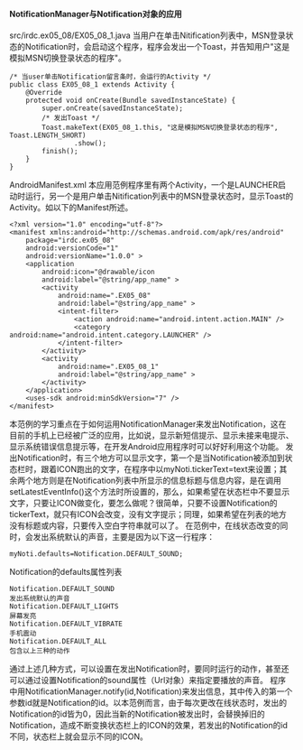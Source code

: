 #### NotificationManager与Notification对象的应用
src/irdc.ex05_08/EX05_08_1.java
当用户在单击Nitification列表中，MSN登录状态的Notification时，会启动这个程序，程序会发出一个Toast，并告知用户"这是模拟MSN切换登录状态的程序"。
```  
/* 当user单击Notification留言条时，会运行的Activity */
public class EX05_08_1 extends Activity {
	@Override
	protected void onCreate(Bundle savedInstanceState) {
		super.onCreate(savedInstanceState);
		/* 发出Toast */
		Toast.makeText(EX05_08_1.this, "这是模拟MSN切换登录状态的程序", Toast.LENGTH_SHORT)
				.show();
		finish();
	}
}
```
AndroidManifest.xml
本应用范例程序里有两个Activity，一个是LAUNCHER启动时运行，另一个是用户单击Nitification列表中的MSN登录状态时，显示Toast的Activity。如以下的Manifest所述。
```  
<?xml version="1.0" encoding="utf-8"?>
<manifest xmlns:android="http://schemas.android.com/apk/res/android"
    package="irdc.ex05_08"
    android:versionCode="1"
    android:versionName="1.0.0" >
    <application
        android:icon="@drawable/icon
        android:label="@string/app_name" >
        <activity
            android:name=".EX05_08"
            android:label="@string/app_name" >
            <intent-filter>
                <action android:name="android.intent.action.MAIN" />
                <category android:name="android.intent.category.LAUNCHER" />
            </intent-filter>
        </activity>
        <activity
            android:name=".EX05_08_1"
            android:label="@string/app_name" >
        </activity>
    </application>
    <uses-sdk android:minSdkVersion="7" />
</manifest>
```
本范例的学习重点在于如何运用NotificationManager来发出Notification，这在目前的手机上已经被广泛的应用，比如说，显示新短信提示、显示未接来电提示、显示系统错误信息提示等，在开发Android应用程序时可以好好利用这个功能。
发出Notification时，有三个地方可以显示文字，第一个是当Notification被添加到状态栏时，跟着ICON跑出的文字，在程序中以myNoti.tickerText=text来设置；其余两个地方则是在Notification列表中所显示的信息标题与信息内容，是在调用setLatestEventInfo()这个方法时所设置的，那么，如果希望在状态栏中不要显示文字，只要让ICON做变化，要怎么做呢？很简单，只要不设置Notification的tickerText，就只有ICON会改变，没有文字提示；同理，如果希望在列表的地方没有标题或内容，只要传入空白字符串就可以了。
在范例中，在线状态改变的同时，会发出系统默认的声音，主要是因为以下这一行程序：
```  
myNoti.defaults=Notification.DEFAULT_SOUND;
```
Notification的defaults属性列表
```  
Notification.DEFAULT_SOUND
发出系统默认的声音
Notification.DEFAULT_LIGHTS
屏幕发亮
Notification.DEFAULT_VIBRATE
手机震动
Notification.DEFAULT_ALL
包含以上三种的动作
```
通过上述几种方式，可以设置在发出Notification时，要同时运行的动作，甚至还可以通过设置Notification的sound属性（Url对象）来指定要播放的声音。
程序中用NotificationManager.notify(id,Notification)来发出信息，其中传入的第一个参数id就是Notification的id。以本范例而言，由于每次更改在线状态时，发出的Notification的id皆为0，因此当新的Notification被发出时，会替换掉旧的Notification，造成不断变换状态栏上的ICON的效果，若发出的Notification的id不同，状态栏上就会显示不同的ICON。